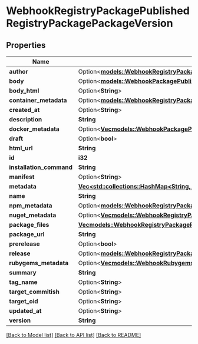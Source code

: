# WebhookRegistryPackagePublishedRegistryPackagePackageVersion

## Properties

Name | Type | Description | Notes
------------ | ------------- | ------------- | -------------
**author** | Option<[**models::WebhookRegistryPackagePublishedRegistryPackageOwner**](webhook_registry_package_published_registry_package_owner.md)> |  | [optional]
**body** | Option<[**models::WebhookPackagePublishedPackagePackageVersionBody**](webhook_package_published_package_package_version_body.md)> |  | [optional]
**body_html** | Option<**String**> |  | [optional]
**container_metadata** | Option<[**models::WebhookRegistryPackagePublishedRegistryPackagePackageVersionContainerMetadata**](webhook_registry_package_published_registry_package_package_version_container_metadata.md)> |  | [optional]
**created_at** | Option<**String**> |  | [optional]
**description** | **String** |  | 
**docker_metadata** | Option<[**Vec<models::WebhookPackagePublishedPackagePackageVersionDockerMetadataInner>**](webhook_package_published_package_package_version_docker_metadata_inner.md)> |  | [optional]
**draft** | Option<**bool**> |  | [optional]
**html_url** | **String** |  | 
**id** | **i32** |  | 
**installation_command** | **String** |  | 
**manifest** | Option<**String**> |  | [optional]
**metadata** | [**Vec<std::collections::HashMap<String, serde_json::Value>>**](std::collections::HashMap.md) |  | 
**name** | **String** |  | 
**npm_metadata** | Option<[**models::WebhookRegistryPackagePublishedRegistryPackagePackageVersionNpmMetadata**](webhook_registry_package_published_registry_package_package_version_npm_metadata.md)> |  | [optional]
**nuget_metadata** | Option<[**Vec<models::WebhookRegistryPackagePublishedRegistryPackagePackageVersionNugetMetadataInner>**](webhook_registry_package_published_registry_package_package_version_nuget_metadata_inner.md)> |  | [optional]
**package_files** | [**Vec<models::WebhookRegistryPackagePublishedRegistryPackagePackageVersionPackageFilesInner>**](webhook_registry_package_published_registry_package_package_version_package_files_inner.md) |  | 
**package_url** | **String** |  | 
**prerelease** | Option<**bool**> |  | [optional]
**release** | Option<[**models::WebhookRegistryPackagePublishedRegistryPackagePackageVersionRelease**](webhook_registry_package_published_registry_package_package_version_release.md)> |  | [optional]
**rubygems_metadata** | Option<[**Vec<models::WebhookRubygemsMetadata>**](webhook-rubygems-metadata.md)> |  | [optional]
**summary** | **String** |  | 
**tag_name** | Option<**String**> |  | [optional]
**target_commitish** | Option<**String**> |  | [optional]
**target_oid** | Option<**String**> |  | [optional]
**updated_at** | Option<**String**> |  | [optional]
**version** | **String** |  | 

[[Back to Model list]](../README.md#documentation-for-models) [[Back to API list]](../README.md#documentation-for-api-endpoints) [[Back to README]](../README.md)


